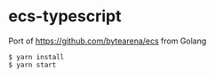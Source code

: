 # ecs-typescript

Port of https://github.com/bytearena/ecs from Golang

```
$ yarn install
$ yarn start
```
